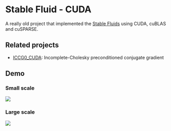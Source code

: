 # Stable Fluid - CUDA


A really old project that implemented the [Stable Fluids](https://www.google.com/url?sa=t&rct=j&q=&esrc=s&source=web&cd=&cad=rja&uact=8&ved=2ahUKEwiDkeXFsv_3AhVwzIsBHRhUBBMQFnoECAgQAQ&url=https%3A%2F%2Fpages.cs.wisc.edu%2F~chaol%2Fdata%2Fcs777%2Fstam-stable_fluids.pdf&usg=AOvVaw3ciNhUqYoq_gqlIKxd5DAf) using CUDA, cuBLAS and cuSPARSE.


## Related projects

* [ICCG0_CUDA](https://github.com/Ending2015a/ICCG0_CUDA): Incomplete-Cholesky preconditioned conjugate gradient

## Demo

### Small scale
<img src="https://github.com/Ending2015a/StableFluid-CUDA/blob/master/assets/fluid%20simulation%20-%20small%20scale.gif">

### Large scale
<img src="https://github.com/Ending2015a/StableFluid-CUDA/blob/master/assets/fluid%20simulation%20-%20large%20scale.gif">





